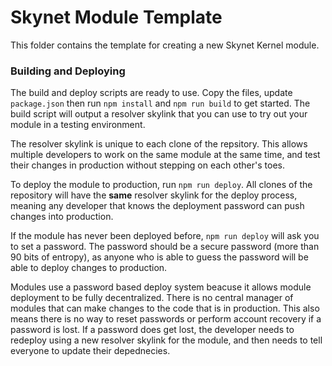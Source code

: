 # Skynet Module Template

This folder contains the template for creating a new Skynet Kernel module.

### Building and Deploying

The build and deploy scripts are ready to use. Copy the files, update
`package.json` then run `npm install` and `npm run build` to get started. The
build script will output a resolver skylink that you can use to try out your
module in a testing environment.

The resolver skylink is unique to each clone of the repsitory. This allows
multiple developers to work on the same module at the same time, and test their
changes in production without stepping on each other's toes.

To deploy the module to production, run `npm run deploy`. All clones of the
repository will have the **same** resolver skylink for the deploy process,
meaning any developer that knows the deployment password can push changes into
production.

If the module has never been deployed before, `npm run deploy` will ask you to
set a password. The password should be a secure password (more than 90 bits of
entropy), as anyone who is able to guess the password will be able to deploy
changes to production.

Modules use a password based deploy system beacuse it allows module deployment
to be fully decentralized. There is no central manager of modules that can make
changes to the code that is in production. This also means there is no way to
reset passwords or perform account recovery if a password is lost. If a
password does get lost, the developer needs to redeploy using a new resolver
skylink for the module, and then needs to tell everyone to update their
depednecies.
